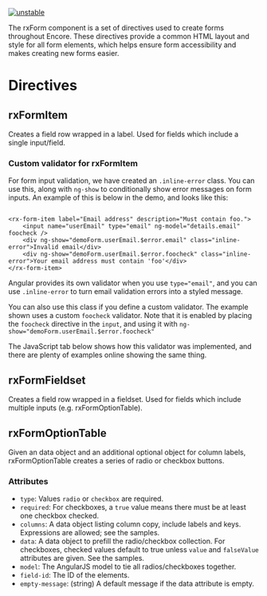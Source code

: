 [![unstable](http://badges.github.io/stability-badges/dist/unstable.svg)](http://github.com/badges/stability-badges)

The rxForm component is a set of directives used to create forms throughout Encore. These directives provide a common HTML layout and style for all form elements, which helps ensure form accessibility and makes creating new forms easier.

# Directives

## rxFormItem

Creates a field row wrapped in a label. Used for fields which include a single input/field.

### Custom validator for rxFormItem

For form input validation, we have created an `.inline-error` class. You can use this, along with `ng-show` to conditionally show error messages on form inputs. An example of this is below in the demo, and looks like this:

<pre><code>
&lt;rx-form-item label="Email address" description="Must contain foo."&gt;
    &lt;input name="userEmail" type="email" ng-model="details.email" foocheck /&gt;
    &lt;div ng-show="demoForm.userEmail.$error.email" class="inline-error"&gt;Invalid email&lt;/div&gt;
    &lt;div ng-show="demoForm.userEmail.$error.foocheck" class="inline-error"&gt;Your email address must contain 'foo'&lt;/div&gt;
&lt;/rx-form-item>
</pre></code>

Angular provides its own validator when you use `type="email"`, and you can use `.inline-error` to turn email validation errors into a styled message.

You can also use this class if you define a custom validator. The example shown uses a custom `foocheck` validator. Note that it is enabled by placing the `foocheck` directive in the `input`, and using it with `ng-show="demoForm.userEmail.$error.foocheck"`

The JavaScript tab below shows how this validator was implemented, and there are plenty of examples online showing the same thing.

## rxFormFieldset

Creates a field row wrapped in a fieldset. Used for fields which include multiple inputs (e.g. rxFormOptionTable).

## rxFormOptionTable

Given an data object and an additional optional object for column labels, rxFormOptionTable creates a series of radio or checkbox buttons. 

### Attributes

- `type`: Values `radio` or `checkbox` are required.
- `required`: For checkboxes, a `true` value means there must be at least one checkbox checked.
- `columns`: A data object listing column copy, include labels and keys. Expressions are allowed; see the samples.
- `data`: A data object to prefill the radio/checkbox collection. For checkboxes, checked values default to true unless `value` and `falseValue` attributes are given. See the samples.
- `model`: The AngularJS model to tie all radios/checkboxes together.
- `field-id`: The ID of the elements.
- `empty-message`: (string) A default message if the data attribute is empty. 
